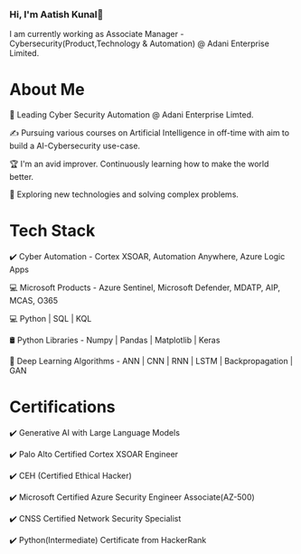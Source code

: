 ### Hi, I'm Aatish Kunal👋
I am currently working as Associate Manager - Cybersecurity(Product,Technology & Automation) @ Adani Enterprise Limited.

# About Me

💼   Leading Cyber Security Automation @ Adani Enterprise Limted.

✍️   Pursuing various courses on Artificial Intelligence in off-time with aim to build a AI-Cybersecurity use-case.

🏆   I'm an avid improver. Continuously learning how to make the world better.

🤔   Exploring new technologies and solving complex problems.


# Tech Stack

✔️   Cyber Automation - Cortex XSOAR, Automation Anywhere, Azure Logic Apps

💻   Microsoft Products - Azure Sentinel, Microsoft Defender, MDATP, AIP, MCAS, O365 

💻   Python | SQL | KQL

🛢    Python Libraries - Numpy | Pandas | Matplotlib | Keras

🌱   Deep Learning Algorithms - ANN | CNN | RNN | LSTM | Backpropagation | GAN

# Certifications

✔️ Generative AI with Large Language Models

✔️ Palo Alto Certified Cortex XSOAR Engineer

✔️ CEH (Certified Ethical Hacker)

✔️ Microsoft Certified Azure Security Engineer Associate(AZ-500)

✔️ CNSS Certified Network Security Specialist 

✔️ Python(Intermediate) Certificate from HackerRank



